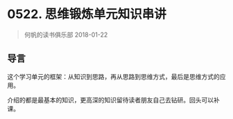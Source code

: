 # 0522. 思维锻炼单元知识串讲
> 何帆的读书俱乐部
2018-01-22

## 导言

这个学习单元的框架：从知识到思路，再从思路到思维方式，最后是思维方式的应用。

介绍的都是最基本的知识，更高深的知识留待读者朋友自己去钻研。回头可以补课。